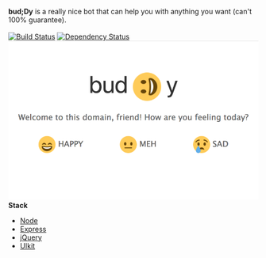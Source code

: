 
  <b>bud;Dy</b> is a really nice bot that can help you with anything you want (can't 100% guarantee). <br/><br/>
  [![Build Status](https://travis-ci.org/mahmedov/buddy-ai.svg?branch=master)](https://travis-ci.org/mahmedov/buddy-ai) 
  [![Dependency Status](https://gemnasium.com/badges/github.com/mahmedov/buddy-ai.svg)](https://gemnasium.com/github.com/mahmedov/buddy-ai)<br/>
  <img alt="Main" src="public/images/md-preview.png">
  <b>Stack</b>
  - [Node](https://.nodejs.org/en)
  - [Express](https://.expressjs.com)
  - [jQuery](https://.jquery.com)
  - [UIkit](https://.getuikit.com)
